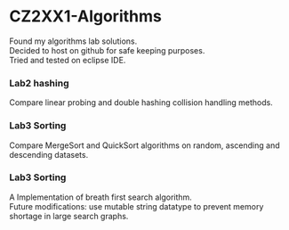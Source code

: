 # CZ2XX1-Algorithms
Found my algorithms lab solutions.  
Decided to host on github for safe keeping purposes.  
Tried and tested on eclipse IDE.

### Lab2 hashing
Compare linear probing and double hashing collision handling methods.

### Lab3 Sorting
Compare MergeSort and QuickSort algorithms on random, ascending and descending datasets.

### Lab3 Sorting
A Implementation of breath first search algorithm.  
Future modifications: use mutable string datatype to prevent memory shortage in large search graphs.
